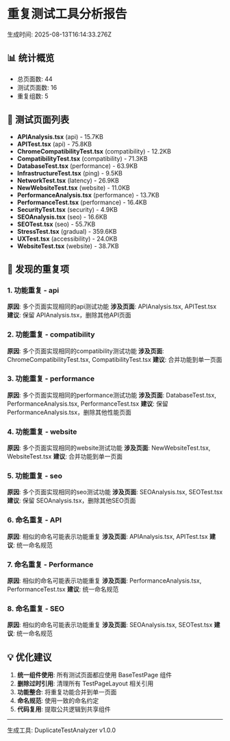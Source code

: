 # 重复测试工具分析报告

生成时间: 2025-08-13T16:14:33.276Z

## 📊 统计概览

- 总页面数: 44
- 测试页面数: 16
- 重复组数: 5

## 📁 测试页面列表

- **APIAnalysis.tsx** (api) - 15.7KB
- **APITest.tsx** (api) - 75.8KB
- **ChromeCompatibilityTest.tsx** (compatibility) - 12.2KB
- **CompatibilityTest.tsx** (compatibility) - 71.3KB
- **DatabaseTest.tsx** (performance) - 63.9KB
- **InfrastructureTest.tsx** (ping) - 9.5KB
- **NetworkTest.tsx** (latency) - 26.9KB
- **NewWebsiteTest.tsx** (website) - 11.0KB
- **PerformanceAnalysis.tsx** (performance) - 13.7KB
- **PerformanceTest.tsx** (performance) - 16.4KB
- **SecurityTest.tsx** (security) - 4.9KB
- **SEOAnalysis.tsx** (seo) - 16.6KB
- **SEOTest.tsx** (seo) - 55.7KB
- **StressTest.tsx** (gradual) - 359.6KB
- **UXTest.tsx** (accessibility) - 24.0KB
- **WebsiteTest.tsx** (website) - 38.7KB

## 🔄 发现的重复项


### 1. 功能重复 - api

**原因**: 多个页面实现相同的api测试功能
**涉及页面**: APIAnalysis.tsx, APITest.tsx
**建议**: 保留 APIAnalysis.tsx，删除其他API页面


### 2. 功能重复 - compatibility

**原因**: 多个页面实现相同的compatibility测试功能
**涉及页面**: ChromeCompatibilityTest.tsx, CompatibilityTest.tsx
**建议**: 合并功能到单一页面


### 3. 功能重复 - performance

**原因**: 多个页面实现相同的performance测试功能
**涉及页面**: DatabaseTest.tsx, PerformanceAnalysis.tsx, PerformanceTest.tsx
**建议**: 保留 PerformanceAnalysis.tsx，删除其他性能页面


### 4. 功能重复 - website

**原因**: 多个页面实现相同的website测试功能
**涉及页面**: NewWebsiteTest.tsx, WebsiteTest.tsx
**建议**: 合并功能到单一页面


### 5. 功能重复 - seo

**原因**: 多个页面实现相同的seo测试功能
**涉及页面**: SEOAnalysis.tsx, SEOTest.tsx
**建议**: 保留 SEOAnalysis.tsx，删除其他SEO页面


### 6. 命名重复 - API

**原因**: 相似的命名可能表示功能重复
**涉及页面**: APIAnalysis.tsx, APITest.tsx
**建议**: 统一命名规范


### 7. 命名重复 - Performance

**原因**: 相似的命名可能表示功能重复
**涉及页面**: PerformanceAnalysis.tsx, PerformanceTest.tsx
**建议**: 统一命名规范


### 8. 命名重复 - SEO

**原因**: 相似的命名可能表示功能重复
**涉及页面**: SEOAnalysis.tsx, SEOTest.tsx
**建议**: 统一命名规范


## 💡 优化建议

1. **统一组件使用**: 所有测试页面都应使用 BaseTestPage 组件
2. **删除过时引用**: 清理所有 TestPageLayout 相关引用
3. **功能整合**: 将重复功能合并到单一页面
4. **命名规范**: 使用一致的命名约定
5. **代码复用**: 提取公共逻辑到共享组件

---
生成工具: DuplicateTestAnalyzer v1.0.0
